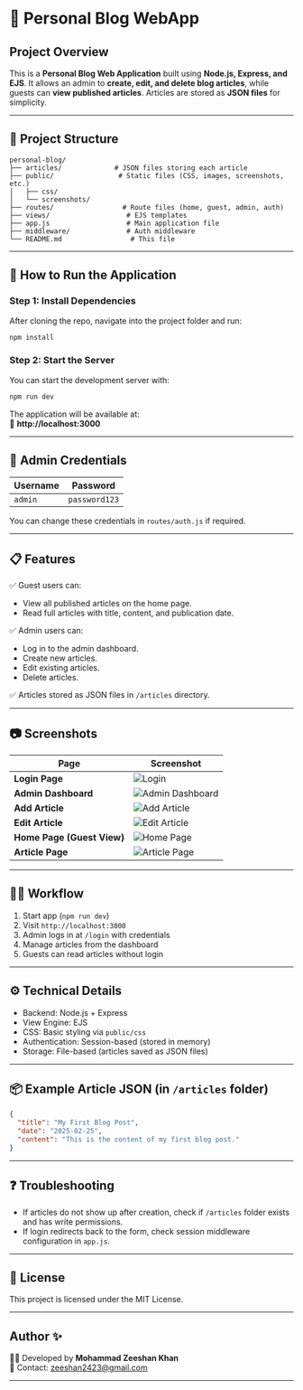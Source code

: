 # 📝 **Personal Blog WebApp**

## **Project Overview**

This is a **Personal Blog Web Application** built using **Node.js, Express, and EJS**. It allows an admin to **create, edit, and delete blog articles**, while guests can **view published articles**. Articles are stored as **JSON files** for simplicity.

---

## 📂 **Project Structure**

```
personal-blog/
├── articles/             # JSON files storing each article
├── public/                # Static files (CSS, images, screenshots, etc.)
│   ├── css/
│   └── screenshots/
├── routes/                 # Route files (home, guest, admin, auth)
├── views/                   # EJS templates
├── app.js                   # Main application file
├── middleware/              # Auth middleware
└── README.md                 # This file
```

---

## 🚀 **How to Run the Application**

### Step 1: Install Dependencies

After cloning the repo, navigate into the project folder and run:

```bash
npm install
```

### Step 2: Start the Server

You can start the development server with:

```bash
npm run dev
```

The application will be available at:  
🔗 **http://localhost:3000**

---

## 🔑 **Admin Credentials**

| Username | Password      |
| -------- | ------------- |
| `admin`  | `password123` |

You can change these credentials in `routes/auth.js` if required.

---

## 📋 **Features**

✅ Guest users can:

- View all published articles on the home page.
- Read full articles with title, content, and publication date.

✅ Admin users can:

- Log in to the admin dashboard.
- Create new articles.
- Edit existing articles.
- Delete articles.

✅ Articles stored as JSON files in `/articles` directory.

---

## 📷 **Screenshots**

| Page                       | Screenshot                                                 |
| -------------------------- | ---------------------------------------------------------- |
| **Login Page**             | ![Login](public/screenshots/login.png)                     |
| **Admin Dashboard**        | ![Admin Dashboard](public/screenshots/admin-dashboard.png) |
| **Add Article**            | ![Add Article](public/screenshots/add-article.png)         |
| **Edit Article**           | ![Edit Article](public/screenshots/edit-article.png)       |
| **Home Page (Guest View)** | ![Home Page](public/screenshots/home.png)                  |
| **Article Page**           | ![Article Page](public/screenshots/article.png)            |

---

## 🏃‍♂️ **Workflow**

1. Start app (`npm run dev`)
2. Visit `http://localhost:3000`
3. Admin logs in at `/login` with credentials
4. Manage articles from the dashboard
5. Guests can read articles without login

---

## ⚙️ **Technical Details**

- Backend: Node.js + Express
- View Engine: EJS
- CSS: Basic styling via `public/css`
- Authentication: Session-based (stored in memory)
- Storage: File-based (articles saved as JSON files)

---

## 📦 **Example Article JSON (in `/articles` folder)**

```json
{
  "title": "My First Blog Post",
  "date": "2025-02-25",
  "content": "This is the content of my first blog post."
}
```

---

## ❓ **Troubleshooting**

- If articles do not show up after creation, check if `/articles` folder exists and has write permissions.
- If login redirects back to the form, check session middleware configuration in `app.js`.

---

## 📄 **License**

This project is licensed under the MIT License.

---

## **Author** ✨

👨‍💻 Developed by **Mohammad Zeeshan Khan**  
📧 Contact: zeeshan2423@gmail.com

---
